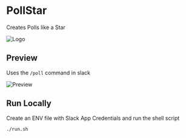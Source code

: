 # PollStar

Creates Polls like a Star

![Logo](https://i.ibb.co/RNGK4qq/Logo.png)

## Preview

Uses the `/poll` command in slack

![Preview](https://i.ibb.co/KqG39nz/Screenshot-2023-10-08-at-11-37-33-PM.png)

## Run Locally

Create an ENV file with Slack App Credentials and run the shell script

```
./run.sh
```
